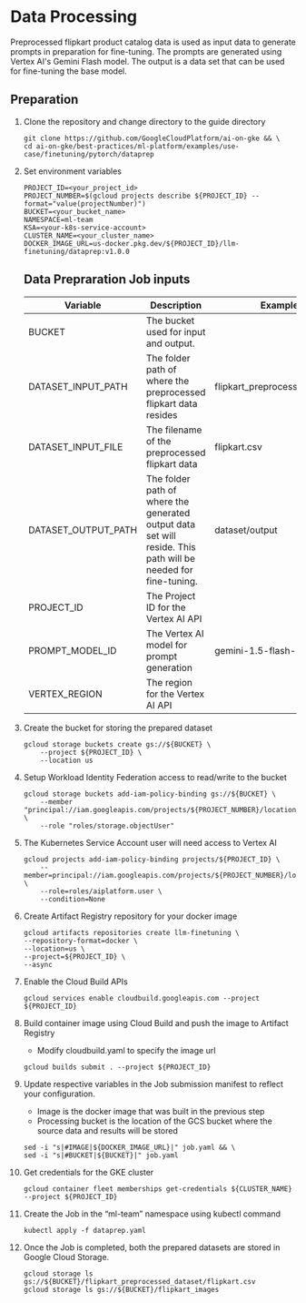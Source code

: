 # Data Processing

Preprocessed flipkart product catalog data is used as input data to generate prompts in preparation for fine-tuning.
The prompts are generated using Vertex AI's Gemini Flash model. The output is a data set that can be used for fine-tuning
the base model.


## Preparation

1. Clone the repository and change directory to the guide directory

   ```
   git clone https://github.com/GoogleCloudPlatform/ai-on-gke && \
   cd ai-on-gke/best-practices/ml-platform/examples/use-case/finetuning/pytorch/dataprep
   ```

2. Set environment variables

    ```
    PROJECT_ID=<your_project_id>
    PROJECT_NUMBER=$(gcloud projects describe ${PROJECT_ID} --format="value(projectNumber)")
    BUCKET=<your_bucket_name>
    NAMESPACE=ml-team
    KSA=<your-k8s-service-account>
    CLUSTER_NAME=<your_cluster_name>
    DOCKER_IMAGE_URL=us-docker.pkg.dev/${PROJECT_ID}/llm-finetuning/dataprep:v1.0.0
   ```

   ## Data Prepraration Job inputs
   | Variable | Description | Example |
   | --- | --- | --- |
   | BUCKET | The bucket used for input and output. | | 
   | DATASET_INPUT_PATH | The folder path of where the preprocessed flipkart data resides | flipkart_preprocessed_dataset |
   | DATASET_INPUT_FILE | The filename of the preprocessed flipkart data | flipkart.csv |
   | DATASET_OUTPUT_PATH | The folder path of where the generated output data set will reside. This path will be needed for fine-tuning. | dataset/output |
   | PROJECT_ID | The Project ID for the Vertex AI API | |
   | PROMPT_MODEL_ID | The Vertex AI model for prompt generation | gemini-1.5-flash-001 |
   | VERTEX_REGION | The region for the Vertex AI API | |

3. Create the bucket for storing the prepared dataset

    ```
    gcloud storage buckets create gs://${BUCKET} \
        --project ${PROJECT_ID} \
        --location us
    ```

4. Setup Workload Identity Federation access to read/write to the bucket

    ```
    gcloud storage buckets add-iam-policy-binding gs://${BUCKET} \
        --member "principal://iam.googleapis.com/projects/${PROJECT_NUMBER}/locations/global/workloadIdentityPools/${PROJECT_ID}.svc.id.goog/subject/ns/${NAMESPACE}/sa/${KSA}" \
        --role "roles/storage.objectUser"
    ```

5. The Kubernetes Service Account user will need access to Vertex AI

    ```
    gcloud projects add-iam-policy-binding projects/${PROJECT_ID} \
        --member=principal://iam.googleapis.com/projects/${PROJECT_NUMBER}/locations/global/workloadIdentityPools/${PROJECT_ID}.svc.id.goog/subject/ns/${NAMESPACE}/sa/${KSA} \
        --role=roles/aiplatform.user \
        --condition=None
    ```

6. Create Artifact Registry repository for your docker image
    ```
    gcloud artifacts repositories create llm-finetuning \
    --repository-format=docker \
    --location=us \
    --project=${PROJECT_ID} \
    --async
    ```

7. Enable the Cloud Build APIs
    ```
    gcloud services enable cloudbuild.googleapis.com --project ${PROJECT_ID}
    ```
    
8. Build container image using Cloud Build and push the image to Artifact Registry
    - Modify cloudbuild.yaml to specify the image url

    ```
    gcloud builds submit . --project ${PROJECT_ID}
    ```


9. Update respective variables in the Job submission manifest to reflect your configuration.

   - Image is the docker image that was built in the previous step
   - Processing bucket is the location of the GCS bucket where the source data and results will be stored

   ```
   sed -i "s|#IMAGE|${DOCKER_IMAGE_URL}|" job.yaml && \
   sed -i "s|#BUCKET|${BUCKET}|" job.yaml
   ```

1. Get credentials for the GKE cluster

   ```
   gcloud container fleet memberships get-credentials ${CLUSTER_NAME} --project ${PROJECT_ID}
   ```

1. Create the Job in the “ml-team” namespace using kubectl command

   ```
   kubectl apply -f dataprep.yaml
   ```


1. Once the Job is completed, both the prepared datasets are stored in Google Cloud Storage.

   ```
   gcloud storage ls gs://${BUCKET}/flipkart_preprocessed_dataset/flipkart.csv
   gcloud storage ls gs://${BUCKET}/flipkart_images
   ```
   

